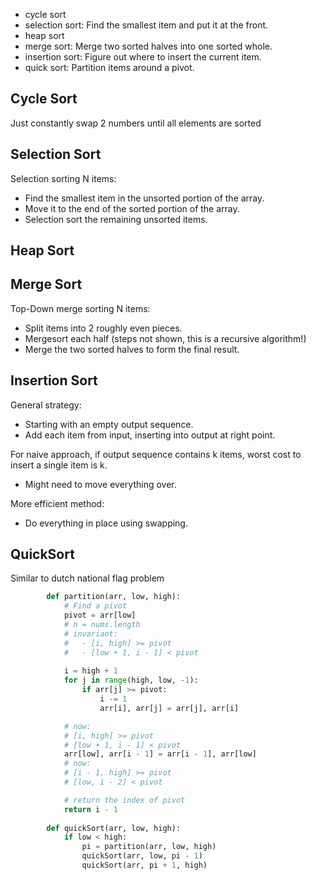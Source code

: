 - cycle sort
- selection sort: Find the smallest item and put it at the front.
- heap sort
- merge sort: Merge two sorted halves into one sorted whole.
- insertion sort: Figure out where to insert the current item.
- quick sort: Partition items around a pivot.

## Cycle Sort

Just constantly swap 2 numbers until all elements are sorted

## Selection Sort

Selection sorting N items: 
- Find the smallest item in the unsorted portion of the array.
- Move it to the end of the sorted portion of the array.
- Selection sort the remaining unsorted items.

## Heap Sort



## Merge Sort

Top-Down merge sorting N items: 
- Split items into 2 roughly even pieces.
- Mergesort each half (steps not shown, this is a recursive algorithm!)
- Merge the two sorted halves to form the final result.


## Insertion Sort

General strategy: 
- Starting with an empty output sequence.
- Add each item from input, inserting into output at right point.

For naive approach, if output sequence contains k items, worst cost to insert a single item is k.
- Might need to move everything over.


More efficient method:
- Do everything in place using swapping.


## QuickSort

Similar to dutch national flag problem

```Python
        def partition(arr, low, high):
            # Find a pivot
            pivot = arr[low]
            # n = nums.length
            # invariant: 
            #   - [i, high] >= pivot
            #   - [low + 1, i - 1] < pivot
            
            i = high + 1
            for j in range(high, low, -1):
                if arr[j] >= pivot:
                    i -= 1
                    arr[i], arr[j] = arr[j], arr[i]

            # now: 
            # [i, high] >= pivot
            # [low + 1, i - 1] < pivot
            arr[low], arr[i - 1] = arr[i - 1], arr[low]
            # now:
            # [i - 1, high] >= pivot
            # [low, i - 2] < pivot

            # return the index of pivot
            return i - 1
                
        def quickSort(arr, low, high):
            if low < high:
                pi = partition(arr, low, high)
                quickSort(arr, low, pi - 1)
                quickSort(arr, pi + 1, high)
```


